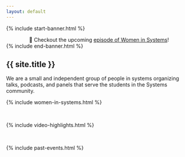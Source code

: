 ```yaml
---
layout: default
---
```


{% include start-banner.html %}
<center>
📢 Checkout the upcoming <a href="{{'/pages/events/women-in-systems-ep5.html' | relative_url}}">episode of Women in Systems</a>!
</center>
{% include end-banner.html %}
<br>


## {{ site.title }}
We are a small and independent group of people in systems organizing talks,
podcasts, and panels that serve the students in the Systems community.

{% include women-in-systems.html %}

<br>

{% include video-highlights.html %}

<br>

{% include past-events.html %}

<script src="{{ '/assets/js/redir.js' | relative_url }}"></script>
